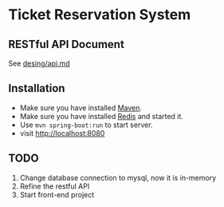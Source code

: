 # Ticket Reservation System

## RESTful API Document

See [desing/api.md](https://github.com/bossonchan/ticket-reservation/blob/master/design/api.md)

## Installation

- Make sure you have installed [Maven](http://maven.apache.org/download.cgi).
- Make sure you have installed [Redis](http://redis.io/) and started it.
- Use `mvn spring-boot:run` to start server.
- visit [http://localhost:8080](http://localhost:8080)

## TODO

1. Change database connection to mysql, now it is in-memory
2. Refine the restful API
3. Start front-end project
